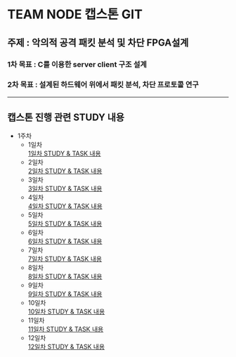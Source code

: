 # TEAM NODE 캡스톤 GIT   
## 주제 : 악의적 공격 패킷 분석 및 차단 FPGA설계   
### 1차 목표 : C를 이용한 server client 구조 설계   
### 2차 목표 : 설계된 하드웨어 위에서 패킷 분석, 차단 프로토콜 연구   
***
## 캡스톤 진행 관련 STUDY 내용
* 1주차   
    * 1일차   
        [1일차 STUDY & TASK 내용](/doc/day1.md)   
    * 2일차   
        [2일차 STUDY & TASK 내용](/doc/day2.md)
    * 3일차   
        [3일차 STUDY & TASK 내용](/doc/day3.md)
    * 4일차   
        [4일차 STUDY & TASK 내용](/doc/day4.md)
    * 5일차   
        [5일차 STUDY & TASK 내용](/doc/day5.md)
    * 6일차   
        [6일차 STUDY & TASK 내용](/doc/day6.md)
    * 7일차   
        [7일차 STUDY & TASK 내용](/doc/day7.md)
    * 8일차   
        [8일차 STUDY & TASK 내용](/doc/day8.md)
    * 9일차   
        [9일차 STUDY & TASK 내용](/doc/day9.md)
    * 10일차   
        [10일차 STUDY & TASK 내용](/doc/day10.md)
    * 11일차   
        [11일차 STUDY & TASK 내용](/doc/day11.md)
    * 12일차   
        [12일차 STUDY & TASK 내용](/doc/day12.md)
